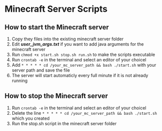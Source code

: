 # Minecraft Server Scripts

## How to start the Minecraft server
1. Copy they files into the existing minecraft server folder
2. Edit ***user_jvm_args.txt*** if you want to add java arguments for the minecraft server
3. Run `chmod +x start.sh stop.sh run.sh` to make the scripts executable
4. Run `crontab -e` in the terminal and select an editor of your choicel
5. Add `* * * * * cd /your_mc_server_path && bash ./start.sh` with your server path and save the file
6. The server will start automaticly every full minute if it is not already running

## How to stop the Minecraft server
1. Run `crontab -e` in the terminal and select an editor of your choicel
2. Delete the line `* * * * * cd /your_mc_server_path && bash ./start.sh` which you created
3. Run the stop.sh script in the minecraft server folder
